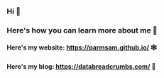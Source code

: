 ### Hi 👋
### Here's how you can learn more about me 💬

#### Here's my website: https://parmsam.github.io/ 🕸️
#### Here's my blog: https://databreadcrumbs.com/ 📝
<!--
**parmsam/parmsam** is a ✨ _special_ ✨ repository because its `README.md` (this file) appears on your GitHub profile.

Here are some ideas to get you started:

- 🔭 I’m currently working on ...
- 🌱 I’m currently learning ...
- 👯 I’m looking to collaborate on ...
- 🤔 I’m looking for help with ...
- 💬 Ask me about ...
- 📫 How to reach me: ...
- 😄 Pronouns: ...
- ⚡ Fun fact: ...
-->
